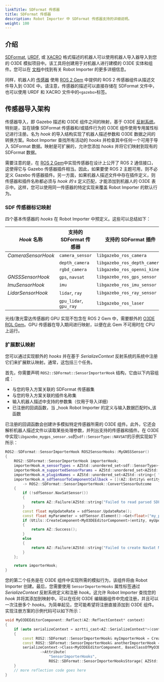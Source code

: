 ```yaml
---
linkTitle: SDFormat 传感器
title: SDFormat 传感器
description: Robot Importer 中 SDFormat 传感器支持的详细说明。
weight: 100
---
```


## 介绍

[SDFormat](http://sdformat.org/), [URDF](http://wiki.ros.org/urdf), 或 [XACRO](http://wiki.ros.org/xacro) 格式描述的机器人可以使用机器人导入器导入到您的 O3DE 模拟项目中。该工具将创建用于对机器人进行建模的 O3DE 实体和组件。您可以在 [文档](/docs/user-guide/interactivity/robotics/importing-robot/)中找到有关 Robot Importer 的更多详细信息。

同样，机器人的 [传感器](http://sdformat.org/spec?ver=1.10&elem=sensor)  使用 [ROS 2 Gem](/docs/user-guide/gems/reference/robotics/ros2/) 中提供的 ROS 2 传感器组件从描述文件导入到 O3DE 中。请注意，传感器的描述可以直接存储在 SDFormat 文件中，也可以使用 URDF 和 XACRO 文件中的`<gazebo>`标签。

## 传感器导入架构

传感器导入，即 Gazebo 描述和 O3DE 组件之间的映射，基于 O3DE [反射系统](/docs/user-guide/programming/components/reflection/reflecting-for-serialization/)。特别是，旨在镜像 SDFormat 传感器和/或插件行为的 O3DE 组件使用专用属性标记进行注册。名为 _hook_ 的导入结构实现了机器人描述参数和 O3DE 数据之间的转换方案。Robot Importer 查找所有活动的 _hooks_ 并检查其中任何一个可用于导入 SDFormat 数据。映射是可扩展的，允许您添加 _hooks_ 并将它们映射到现有的 SDFormat 数据。

需要注意的是，在 [ROS 2 Gem](/docs/user-guide/gems/reference/robotics/ros2/)中实现传感器在设计上公开了 ROS 2 通信接口，这使得它与 Gazebo 传感器插件相当。因此，如果要使 ROS 2 主题可用，则不必定义 Gazebo 传感器插件。另一方面，如果机器人描述文件中存在插件定义，则传感器和插件名称都必须与 _hook 的 s_ 定义匹配，才能添加到机器人的 O3DE 表示中。这样，您可以使用同一传感器的特定实现来覆盖 Robot Importer 的默认行为。

### SDF 传感器标记映射

四个基本传感器的 _hooks_ 在 Robot Importer 中预定义。这些可以总结如下：

| _Hook_ 名称 |支持的 SDFormat 传感器 |支持的 SDFormat 插件 |O3DE 传感器组件       |
| ------------------ | -------------------------- | ----------------------------- | --------------------------- |
| _CameraSensorHook_ | `camera_sensor`            | `libgazebo_ros_camera`        | `ROS2CameraSensorComponent` |
|                    | `depth_camera`             | `libgazebo_ros_depth_camera`  |                             |
|                    | `rgbd_camera`              | `libgazebo_ros_openni_kinect` |                             |
| _GNSSSensorHook_   | `gps`, `navsat`            | `libgazebo_ros_gps_sensor`    | `ROS2GNSSSensor`            |
| _ImuSensorHook_    | `imu`                      | `libgazebo_ros_imu_sensor`    | `ROS2ImuSensorComponent`    |
| _LidarSensorHook_  | `lidar`, `ray`             | `libgazebo_ros_ray_sensor`    | `ROS2LidarSensorComponent`  |
|                    | `gpu_lidar`, `gpu_ray`     | `libgazebo_ros_laser`         | _请参阅以下信息_     |

光线/激光雷达传感器的 GPU 实现不包含在 ROS 2 Gem 中，需要额外的 [O3DE RGL Gem](https://github.com/RobotecAI/o3de-rgl-gem)。GPU 传感器在导入期间进行映射，以便在此 Gem 不可用时在 CPU 上运行。

### 扩展默认映射

您可以通过实现额外的 _hooks_ 并在基于 _SerializeContext_ 反射系统的系统中注册它们来扩展默认映射。通常，这包括三个任务。

首先，你需要声明 `ROS2::SDFormat::SensorImporterHook` 结构，它由以下内容组成：
* 与您的导入方案关联的 SDFormat 传感器集
* 与您的导入方案关联的插件名称集
* 输入机器人描述中支持的参数集（仅用于导入详细）
* 已注册的回调函数，当 _hook Robot Importer 的定义与输入数据匹配时s_该函数

已注册的回调函数会创建许多模拟特定传感器所需的 O3DE 组件。此外，它还会解析机器人描述文件以读取某些处理参数，并列出支持的传感器和插件。在 O3DE 中实现`libgazebo_mygps_sensor.so`的`sdf::SensorType::NAVSAT`的示例实现如下所示：

```cpp
ROS2::SDFormat::SensorImporterHook ROS2SensorHooks::MyGNSSSensor()
{
    ROS2::SDFormat::SensorImporterHook importerHook;
    importerHook.m_sensorTypes = AZStd::unordered_set<sdf::SensorType>{ sdf::SensorType::NAVSAT };
    importerHook.m_supportedSensorParams = AZStd::unordered_set<AZStd::string>{ ">update_rate", ">my_parameter" };
    importerHook.m_pluginNames = AZStd::unordered_set<AZStd::string>{ "libgazebo_mygps_sensor.so" };
    importerHook.m_sdfSensorToComponentCallback = [](AZ::Entity& entity, const sdf::Sensor& sdfSensor) 
        -> ROS2::SDFormat::SensorImporterHook::ConvertSensorOutcome
    {
        if (!sdfSensor.NavSatSensor())
        {
            return AZ::Failure(AZStd::string("Failed to read parsed SDFormat data of %s NavSat sensor", sdfSensor.Name().c_str()));
        }
        const float myUpdateRate = sdfSensor.UpdateRate();
        const float myParameter = sdfSensor.Element()->Get<float>("my_parameter", 1.0f).first;
        if (Utils::CreateComponent<MyO3DEEditorComponent>(entity, myUpdateRate, myParameter))
        {
            return AZ::Success();
        }
        else
        {
            return AZ::Failure(AZStd::string("Failed to create NavSat MyO3DEEditorComponent."));
        }
    };

    return importerHook;
}
```

您的第二个任务是在 O3DE 组件中实现所需的模拟行为，该组件将由 Robot Importer 创建。最后，您需要使用 `SensorImporterHooks` 属性标签通过 _SerializeContext_ 反射系统定义和注册 _hook_。这允许 Robot Importer 查找您的 _hook_ 并将其添加到映射中。可以在任何 O3DE 编辑器组件中完成注册，并且可以一次注册多个 _hooks_。为简单起见，您可能希望将注册直接添加到 O3DE 组件。实现注册方案的示例代码可以如下所示：
```cpp
void MyO3DEEditorComponent::Reflect(AZ::ReflectContext* context)
{
    if (auto serializeContext = azrtti_cast<AZ::SerializeContext*>(context))
    {
        const ROS2::SDFormat::SensorImporterHook& myImporterHook = CreateMyHook();
        const ROS2::SDFormat::SensorImporterHook& anotherImporterHook = CreateAnotherHook();
        serializeContext->Class<MyO3DEEditorComponent, BaseClassOfMyO3DEEditorComponent>()
                ->Attribute(
                    "SensorImporterHooks",
                    ROS2::SDFormat::SensorImporterHooksStorage{ AZStd::move(myImporterHook), AZStd::move(anotherImporterHook) });
    }
    // more reflection code goes here
}
```

<!--- TODO：添加指向包含分步 hook 实现的教程的链接 -->
